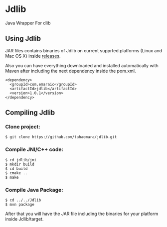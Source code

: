# Jdlib
Java Wrapper For dlib


## Using Jdlib
JAR files contains binaries of Jdlib on current supprted platforms (Linux and Mac OS X) inside [releases](https://github.com/tahaemara/jdlib/releases).

Also you can have everything downloaded and installed automatically with Maven after including the next dependency inside the pom.xml.

```
<dependency>
  <groupId>com.emaraic</groupId>
  <artifactId>jdlib</artifactId>
  <version>1.0.1</version>
</dependency>
```

## Compiling Jdlib
### Clone project:
```
$ git clone https://github.com/tahaemara/jdlib.git
```

### Compile JNI/C++ code:
```
$ cd jdlib/jni
$ mkdir build
$ cd build
$ cmake ..
$ make 
```
### Compile Java Package:

```
$ cd ../../Jdlib
$ mvn package
```

After that you will have the JAR file including the binaries for your platform inside Jdlib/target. 

